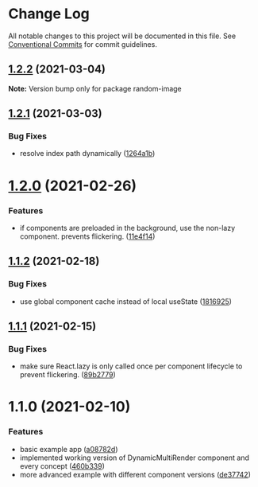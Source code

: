 # Change Log

All notable changes to this project will be documented in this file.
See [Conventional Commits](https://conventionalcommits.org) for commit guidelines.

## [1.2.2](https://github.com/scriptify/react-dynamic-multi-render/compare/random-image@1.2.1...random-image@1.2.2) (2021-03-04)

**Note:** Version bump only for package random-image





## [1.2.1](https://github.com/scriptify/react-dynamic-multi-render/compare/random-image@1.2.0...random-image@1.2.1) (2021-03-03)


### Bug Fixes

* resolve index path dynamically ([1264a1b](https://github.com/scriptify/react-dynamic-multi-render/commit/1264a1b81c2e2171af43cd822e2e9d04fdabd83d))





# [1.2.0](https://github.com/scriptify/react-dynamic-multi-render/compare/random-image@1.1.2...random-image@1.2.0) (2021-02-26)


### Features

* if components are preloaded in the background, use the non-lazy component. prevents flickering. ([11e4f14](https://github.com/scriptify/react-dynamic-multi-render/commit/11e4f146363c7d1d807afc5ac7e2b7e10f06d565))





## [1.1.2](https://github.com/scriptify/react-dynamic-multi-render/compare/random-image@1.1.1...random-image@1.1.2) (2021-02-18)


### Bug Fixes

* use global component cache instead of local useState ([1816925](https://github.com/scriptify/react-dynamic-multi-render/commit/1816925b238b54529fac85e67370435ae4756328))





## [1.1.1](https://github.com/scriptify/react-dynamic-multi-render/compare/random-image@1.1.0...random-image@1.1.1) (2021-02-15)


### Bug Fixes

* make sure React.lazy is only called once per component lifecycle to prevent flickering. ([89b2779](https://github.com/scriptify/react-dynamic-multi-render/commit/89b27799889bb442eb1192f7bcffa5d68c8e7f46))





# 1.1.0 (2021-02-10)


### Features

* basic example app ([a08782d](https://github.com/scriptify/react-dynamic-multi-render/commit/a08782db855241c66bc3ebfbba99b0155bacff82))
* implemented working version of DynamicMultiRender component and every concept ([460b339](https://github.com/scriptify/react-dynamic-multi-render/commit/460b339eae8cdc72454da1810c278849c7fdd7a6))
* more advanced example with different component versions ([de37742](https://github.com/scriptify/react-dynamic-multi-render/commit/de377428e08da59572c1b8ce2cb7730a50c4ae88))
